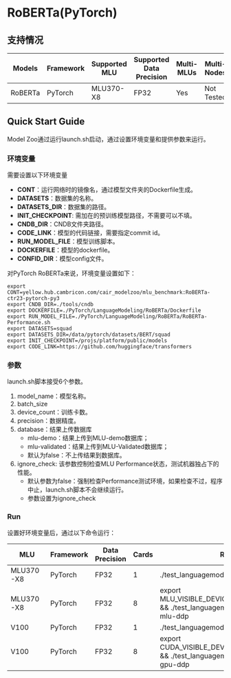 # RoBERTa(PyTorch)
## 支持情况

Models  | Framework  | Supported MLU   | Supported Data Precision  | Multi-MLUs  | Multi-Nodes
----- | ----- | ----- | ----- | ----- | ----- |
RoBERTa  | PyTorch  | MLU370-X8  | FP32  | Yes  | Not Tested

## Quick Start Guide
Model Zoo通过运行launch.sh启动，通过设置环境变量和提供参数来运行。
### 环境变量
需要设置以下环境变量
- **CONT**：运行网络时的镜像名，通过模型文件夹的Dockerfile生成。
- **DATASETS**：数据集的名称。
- **DATASETS_DIR**：数据集的路径。
- **INIT_CHECKPOINT**: 需加在的预训练模型路径，不需要可以不填。
- **CNDB_DIR**：CNDB文件夹路径。
- **CODE_LINK**：模型的代码链接，需要指定commit id。
- **RUN_MODEL_FILE**：模型训练脚本。
- **DOCKERFILE**：模型的dockerfile。
- **CONFID_DIR**：模型config文件。  

对PyTorch RoBERTa来说，环境变量设置如下：
```
export CONT=yellow.hub.cambricon.com/cair_modelzoo/mlu_benchmark:RoBERTa-ctr23-pytorch-py3
export CNDB_DIR=./tools/cndb
export DOCKERFILE=./PyTorch/LanguageModeling/RoBERTa/Dockerfile 
export RUN_MODEL_FILE=./PyTorch/LanguageModeling/RoBERTa/RoBERTa-Performance.sh
export DATASETS=squad
export DATASETS_DIR=/data/pytorch/datasets/BERT/squad
export INIT_CHECKPOINT=/projs/platform/public/models
export CODE_LINK=https://github.com/huggingface/transformers
```
### 参数
launch.sh脚本接受6个参数。
1. model_name：模型名称。
2. batch_size
3. device_count：训练卡数。
4. precision：数据精度。
5. database：结果上传数据库
    - mlu-demo：结果上传到MLU-demo数据库；
    - mlu-validated：结果上传到MLU-Validated数据库；
    - 默认为false：不上传结果到数据库。
6. ignore_check: 该参数控制检查MLU Performance状态，测试机器独占下的性能。
    - 默认参数为false：强制检查Performance测试环境，如果检查不过，程序中止，launch.sh脚本不会继续运行。
    - 参数设置为ignore_check
    
### Run
设置好环境变量后，通过以下命令运行：


MLU  | Framework  |  Data Precision  | Cards  | Run
----- | ----- | ----- | ----- | ----- |
MLU370-X8  | PyTorch  | FP32  | 1  | ./test_languagemodeling.sh 2 fp32-mlu
MLU370-X8  | PyTorch  | FP32  | 8  | export MLU_VISIBLE_DEVICES=0,1,2,3,4,5,6,7 && ./test_languagemodeling.sh 2 fp32-mlu-ddp
V100  | PyTorch  | FP32  | 1  | ./test_languagemodeling.sh 2 fp32-gpu
V100  | PyTorch  | FP32  | 8  | export CUDA_VISIBLE_DEVICES=0,1,2,3,4,5,6,7 && ./test_languagemodeling.sh 2 fp32-gpu-ddp
